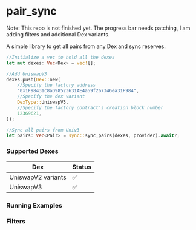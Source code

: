 # pair_sync

Note: This repo is not finished yet. The progress bar needs patching, I am adding filters and additional Dex variants.

A simple library to get all pairs from any Dex and sync reserves. 

```rust
//Initialize a vec to hold all the dexes
let mut dexes: Vec<Dex> = vec![];

//Add UniswapV3
dexes.push(Dex::new(
    //Specify the factory address
    "0x1F98431c8aD98523631AE4a59f267346ea31F984",
    //Specify the dex variant
    DexType::UniswapV3,
    //Specify the factory contract's creation block number
    12369621,
));

//Sync all pairs from Univ3
let pairs: Vec<Pair> = sync::sync_pairs(dexes, provider).await?;
```

### Supported Dexes

| Dex | Status |
|----------|------|
| UniswapV2 variants  | ✅||
| UniswapV3  | ✅||



### Running Examples



### Filters




